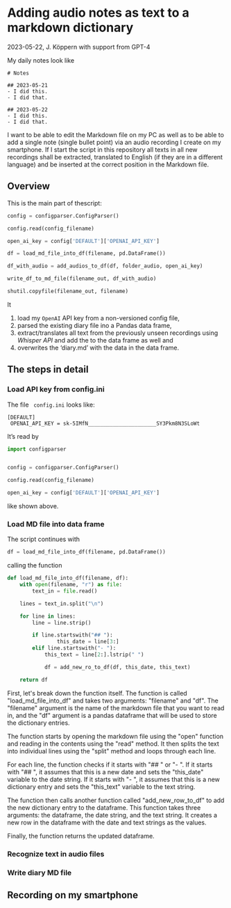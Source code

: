 # Adding audio notes as text to a markdown dictionary
2023-05-22, J. Köppern with support from GPT-4

My daily notes look like
```
# Notes

## 2023-05-21
- I did this.
- I did that.

## 2023-05-22
- I did this.
- I did that.
```
I want to be able to edit the Markdown file on my PC as well as to be able to add a single note (single bullet point) via an audio recording I create on my smartphone. If I start the script in this repository all texts in all new recordings shall be extracted, translated to English (if they are in a different language) and be inserted at the correct position in the Markdown file.

## Overview

This is the main part of thescript:
``` python
config = configparser.ConfigParser()

config.read(config_filename)

open_ai_key = config['DEFAULT']['OPENAI_API_KEY']

df = load_md_file_into_df(filename, pd.DataFrame())

df_with_audio = add_audios_to_df(df, folder_audio, open_ai_key)

write_df_to_md_file(filename_out, df_with_audio)

shutil.copyfile(filename_out, filename)
```
It 
1. load my `OpenAI` API key from a non-versioned config file, 
2. parsed the existing diary file ino a Pandas data frame, 
2. extract/translates all text from the previously unseen recordings using *Whisper API* and add the to the data frame as well and
4. overwrites the ‘diary.md’ with the data in the data frame.

## The steps in detail

### Load API key from config.ini

The file ` config.ini` looks like:
```
[DEFAULT]
 OPENAI_API_KEY = sk-5IMfN______________________SY3Pkm8N3SLoWt
```
It’s read by
``` python
import configparser


config = configparser.ConfigParser()

config.read(config_filename)

open_ai_key = config['DEFAULT']['OPENAI_API_KEY']

```
like shown above.

### Load MD file into data frame

The script continues with
``` python
df = load_md_file_into_df(filename, pd.DataFrame())
```
calling the function
``` python
def load_md_file_into_df(filename, df):
    with open(filename, "r") as file:
        text_in = file.read()

    lines = text_in.split("\n")

    for line in lines:
        line = line.strip()

        if line.startswith("## "):
                this_date = line[3:]
        elif line.startswith("- "):
            this_text = line[2:].lstrip(" ")

            df = add_new_ro_to_df(df, this_date, this_text)

    return df

```

First, let's break down the function itself. The function is called "load_md_file_into_df" and takes two arguments: "filename" and "df". The "filename" argument is the name of the markdown file that you want to read in, and the "df" argument is a pandas dataframe that will be used to store the dictionary entries.

The function starts by opening the markdown file using the "open" function and reading in the contents using the "read" method. It then splits the text into individual lines using the "split" method and loops through each line.

For each line, the function checks if it starts with "## " or "- ". If it starts with "## ", it assumes that this is a new date and sets the "this_date" variable to the date string. If it starts with "- ", it assumes that this is a new dictionary entry and sets the "this_text" variable to the text string.

The function then calls another function called "add_new_row_to_df" to add the new dictionary entry to the dataframe. This function takes three arguments: the dataframe, the date string, and the text string. It creates a new row in the dataframe with the date and text strings as the values.

Finally, the function returns the updated dataframe.

### Recognize text in audio files

### Write diary MD file

## Recording on my smartphone


